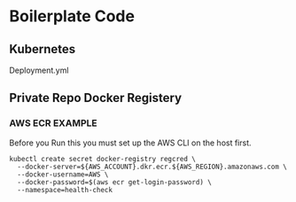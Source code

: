 # Boilerplate Code

## Kubernetes 

Deployment.yml


## Private Repo Docker Registery

### AWS ECR EXAMPLE 
Before you Run this you must set up the AWS CLI on the host first. 
```
kubectl create secret docker-registry regcred \
  --docker-server=${AWS_ACCOUNT}.dkr.ecr.${AWS_REGION}.amazonaws.com \
  --docker-username=AWS \
  --docker-password=$(aws ecr get-login-password) \
  --namespace=health-check
```